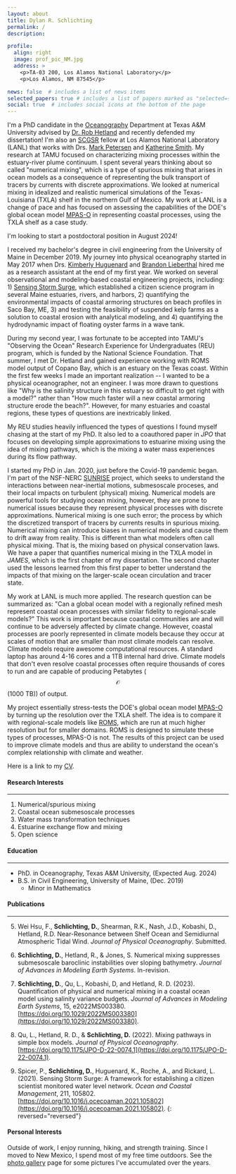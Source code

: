 ```yaml
---
layout: about
title: Dylan R. Schlichting
permalink: /
description:

profile:
  align: right
  image: prof_pic_NM.jpg
  address: >
    <p>TA-03 200, Los Alamos National Laboratory</p>
    <p>Los Alamos, NM 87545</p>

news: false  # includes a list of news items
selected_papers: true # includes a list of papers marked as "selected={true}"
social: true  # includes social icons at the bottom of the page
---
```


I'm a PhD candidate in the [Oceanography](https://ocean.tamu.edu/) Department at Texas A&M University advised by [Dr. Rob Hetland](https://hetland.github.io/publications/) and recently defended my dissertation! I'm also an [SCGSR](https://science.osti.gov/wdts/scgsr) fellow at Los Alamos National Laboratory (LANL) that works with Drs. [Mark Petersen](https://mark-petersen.github.io/home/) and [Katherine Smith](https://www.linkedin.com/in/katherine-smith-6155bbb6/). My research at TAMU focused on characterizing mixing processes within the estuary-river plume continuum. I spent several years thinking about so called "numerical mixing", which is a type of spurious mixing that arises in ocean models as a consequence of representing the bulk transport of tracers by currents with discrete approximations. We looked at numerical mixing in idealized and realistic numerical simulations of the Texas-Louisiana (TXLA) shelf in the northern Gulf of Mexico. My work at LANL is a change of pace and has focused on assessing the capabilities of the DOE's global ocean model [MPAS-O](https://mpas-dev.github.io/) in representing coastal processes, using the TXLA shelf as a case study.

I'm looking to start a postdoctoral position in August 2024!

I received my bachelor's degree in civil engineering from the University of Maine in December 2019. My journey into physical oceanography started in May 2017 when Drs. [Kimberly Huguenard](https://civil.umaine.edu/faculty/kimberly-huguenard/) and [Brandon Lieberthal](https://scholar.google.com/citations?user=Hi7W6iMAAAAJ&hl=en) hired me as a research assistant at the end of my first year. We worked on several observational and modeling-based coastal engineering projects, including: 1) [Sensing Storm Surge](http://sensingstormsurge.acg.maine.edu/), which established a citizen science program in several Maine estuaries, rivers, and harbors, 2) quantifying the environmental impacts of coastal armoring structures on beach profiles in Saco Bay, ME, 3) and testing the feasibility of suspended kelp farms as a solution to coastal erosion with analytical modeling, and 4) quantifying the hydrodynamic impact of floating oyster farms in a wave tank.

During my second year, I was fortunate to be accepted into TAMU's "Observing the Ocean" Research Experience for Undergraduates (REU) program, which is funded by the National Science Foundation. That summer, I met Dr. Hetland and gained experience working with ROMS model output of Copano Bay, which is an estuary on the Texas coast. Within the first few weeks I made an important realization -- I wanted to be a physical oceanographer, not an engineer. I was more drawn to questions like "Why is the salinity structure in this estuary so difficult to get right with a model?" rather than "How much faster will a new coastal armoring structure erode the beach?". However, for many estuaries and coastal regions, these types of questions are inextricably linked.

My REU studies heavily influenced the types of questions I found myself chasing at the start of my PhD. It also led to a coauthored paper in *JPO* that focuses on developing simple approximations to estuarine mixing using the idea of mixing pathways, which is the mixing a water mass experiences during its flow pathway.

I started my PhD in Jan. 2020, just before the Covid-19 pandemic began. I'm part of the NSF-NERC [SUNRISE](https://sunrise-nsf.github.io/) project, which seeks to understand the interactions between near-inertial motions, submesoscale proceses, and their local impacts on turbulent (physical) mixing. Numerical models are powerful tools for studying ocean mixing, however, they are prone to numerical issues because they represent physical processes with discrete approximations. Numerical mixing is one such error; the process by which the discretized transport of tracers by currents results in spurious mixing. Numerical mixing can introduce biases in numerical models and cause them to drift away from reality. This is different than what modelers often call physical mixing. That is, the mixing based on physical conservation laws. We have a paper that quantifies numerical mixing in the TXLA model in *JAMES*, which is the first chapter of my dissertation. The second chapter used the lessons learned from this first paper to better understand the impacts of that mixing on the larger-scale ocean circulation and tracer state.  

My work at LANL is much more applied. The research question can be summarized as: "Can a global ocean model with a regionally refined mesh represent coastal ocean processes with similar fidelity to regional-scale models?" This work is important because coastal communities are and will continue to be adversely affected by climate change. However, coastal processes are poorly represented in climate models because they occur at scales of motion that are smaller than most climate models can resolve. Climate models require awesome computational resources. A standard laptop has around 4-16 cores and a 1TB internal hard drive. Climate models that don't even resolve coastal processes often require thousands of cores to run and are capable of producing Petabytes ($$\mathcal{O}$$(1000 TB)) of output.

My project essentially stress-tests the DOE's global ocean model [MPAS-O](https://mpas-dev.github.io/) by turning up the resolution over the TXLA shelf. The idea is to compare it with regional-scale models like [ROMS](https://www.myroms.org/), which are run at much higher resolution but for smaller domains. ROMS is designed to simulate these types of processes, MPAS-O is not. The results of this project can be used to improve climate models and thus are ability to understand the ocean's complex relationship with climate and weather.

Here is a link to my <a href='/_pages/CV.pdf' class='image fit'> CV</a>.

#### Research Interests
---
1. Numerical/spurious mixing
2. Coastal ocean submesoscale processes
3. Water mass transformation techniques
4. Estuarine exchange flow and mixing
5. Open science

#### Education
---
* PhD. in Oceanography, Texas A&M University, (Expected Aug. 2024)
* B.S. in Civil Engineering, University of Maine, (Dec. 2019)
  * Minor in Mathematics

#### Publications
---
5. Wei Hsu, F., **Schlichting, D.**, Shearman, R.K., Nash, J.D., Kobashi, D., Hetland, R.D. Near-Resonance between Shelf Ocean and Semidiurnal Atmospheric Tidal Wind. *Journal of Physical Oceanography*. Submitted.

4. **Schlichting, D.**, Hetland, R., \& Jones, S. Numerical mixing suppresses submesoscale baroclinic instabilities over sloping bathymetry. *Journal of Advances in Modeling Earth Systems*. In-revision.

3. **Schlichting, D.**, Qu, L., Kobashi, D, and Hetland, R. D. (2023). Quantification of physical
and numerical mixing in a coastal ocean model using salinity variance budgets. *Journal
of Advances in Modeling Earth Systems*, 15, e2022MS003380. [https://doi.org/10.1029/2022MS003380](https://doi.org/10.1029/2022MS003380).

2. Qu, L., Hetland, R. D., & **Schlichting, D.** (2022). Mixing pathways in simple box models. *Journal of Physical Oceanography*. [https://doi.org/10.1175/JPO-D-22-0074.1](https://doi.org/10.1175/JPO-D-22-0074.1).

1. Spicer, P., **Schlichting, D.**, Huguenard, K., Roche, A., and Rickard, L. (2021). Sensing Storm Surge: A framework for establishing a citizen scientist monitored water level network. *Ocean and Coastal Management*, 211, 105802. [https://doi.org/10.1016/j.ocecoaman.2021.105802](https://doi.org/10.1016/j.ocecoaman.2021.105802).
{: reversed="reversed"}

#### Personal Interests
Outside of work, I enjoy running, hiking, and strength training. Since I moved to New Mexico, I spend most of my free time outdoors. See the [photo gallery](/gallery/) page for some pictures I've accumulated over the years.
